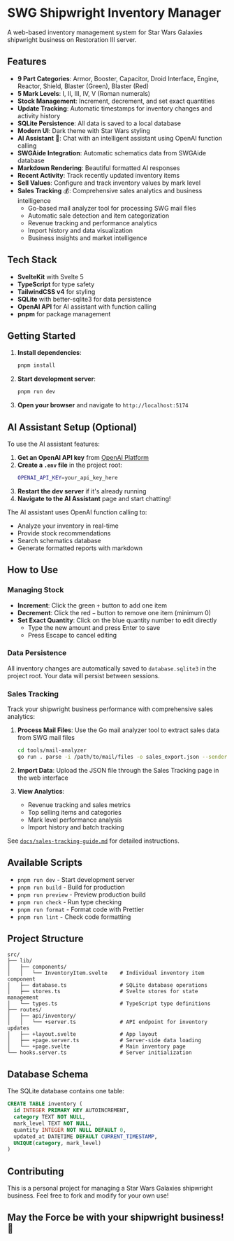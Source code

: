 # SWG Shipwright Inventory Manager

A web-based inventory management system for Star Wars Galaxies shipwright business on Restoration III server.

## Features

- **9 Part Categories**: Armor, Booster, Capacitor, Droid Interface, Engine, Reactor, Shield, Blaster (Green), Blaster (Red)
- **5 Mark Levels**: I, II, III, IV, V (Roman numerals)
- **Stock Management**: Increment, decrement, and set exact quantities
- **Update Tracking**: Automatic timestamps for inventory changes and activity history
- **SQLite Persistence**: All data is saved to a local database
- **Modern UI**: Dark theme with Star Wars styling
- **AI Assistant** 🤖: Chat with an intelligent assistant using OpenAI function calling
- **SWGAide Integration**: Automatic schematics data from SWGAide database
- **Markdown Rendering**: Beautiful formatted AI responses
- **Recent Activity**: Track recently updated inventory items
- **Sell Values**: Configure and track inventory values by mark level
- **Sales Tracking** 💰: Comprehensive sales analytics and business intelligence
  - Go-based mail analyzer tool for processing SWG mail files
  - Automatic sale detection and item categorization
  - Revenue tracking and performance analytics
  - Import history and data visualization
  - Business insights and market intelligence

## Tech Stack

- **SvelteKit** with Svelte 5
- **TypeScript** for type safety
- **TailwindCSS v4** for styling
- **SQLite** with better-sqlite3 for data persistence
- **OpenAI API** for AI assistant with function calling
- **pnpm** for package management

## Getting Started

1. **Install dependencies**:

   ```bash
   pnpm install
   ```

2. **Start development server**:

   ```bash
   pnpm run dev
   ```

3. **Open your browser** and navigate to `http://localhost:5174`

## AI Assistant Setup (Optional)

To use the AI assistant features:

1. **Get an OpenAI API key** from [OpenAI Platform](https://platform.openai.com/api-keys)
2. **Create a `.env` file** in the project root:
   ```bash
   OPENAI_API_KEY=your_api_key_here
   ```
3. **Restart the dev server** if it's already running
4. **Navigate to the AI Assistant** page and start chatting!

The AI assistant uses OpenAI function calling to:

- Analyze your inventory in real-time
- Provide stock recommendations
- Search schematics database
- Generate formatted reports with markdown

## How to Use

### Managing Stock

- **Increment**: Click the green `+` button to add one item
- **Decrement**: Click the red `−` button to remove one item (minimum 0)
- **Set Exact Quantity**: Click on the blue quantity number to edit directly
  - Type the new amount and press Enter to save
  - Press Escape to cancel editing

### Data Persistence

All inventory changes are automatically saved to `database.sqlite3` in the project root. Your data will persist between sessions.

### Sales Tracking

Track your shipwright business performance with comprehensive sales analytics:

1. **Process Mail Files**: Use the Go mail analyzer tool to extract sales data from SWG mail files
   ```bash
   cd tools/mail-analyzer
   go run . parse -i /path/to/mail/files -o sales_export.json --sender-filter "SWG.Restoration.auctioner"
   ```

2. **Import Data**: Upload the JSON file through the Sales Tracking page in the web interface

3. **View Analytics**: 
   - Revenue tracking and sales metrics
   - Top selling items and categories
   - Mark level performance analysis
   - Import history and batch tracking

See [`docs/sales-tracking-guide.md`](docs/sales-tracking-guide.md) for detailed instructions.

## Available Scripts

- `pnpm run dev` - Start development server
- `pnpm run build` - Build for production
- `pnpm run preview` - Preview production build
- `pnpm run check` - Run type checking
- `pnpm run format` - Format code with Prettier
- `pnpm run lint` - Check code formatting

## Project Structure

```
src/
├── lib/
│   ├── components/
│   │   └── InventoryItem.svelte    # Individual inventory item component
│   ├── database.ts                 # SQLite database operations
│   ├── stores.ts                   # Svelte stores for state management
│   └── types.ts                    # TypeScript type definitions
├── routes/
│   ├── api/inventory/
│   │   └── +server.ts              # API endpoint for inventory updates
│   ├── +layout.svelte              # App layout
│   ├── +page.server.ts             # Server-side data loading
│   └── +page.svelte                # Main inventory page
└── hooks.server.ts                 # Server initialization
```

## Database Schema

The SQLite database contains one table:

```sql
CREATE TABLE inventory (
  id INTEGER PRIMARY KEY AUTOINCREMENT,
  category TEXT NOT NULL,
  mark_level TEXT NOT NULL,
  quantity INTEGER NOT NULL DEFAULT 0,
  updated_at DATETIME DEFAULT CURRENT_TIMESTAMP,
  UNIQUE(category, mark_level)
)
```

## Contributing

This is a personal project for managing a Star Wars Galaxies shipwright business. Feel free to fork and modify for your own use!

## May the Force be with your shipwright business! 🌟
